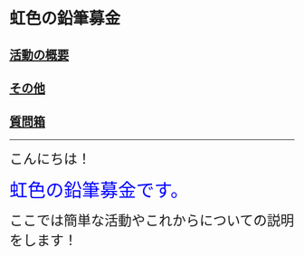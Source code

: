 <html>
    <head>
        <link rel="stylesheet" href="base.css">
        <link rel="stylesheet" href="base2.css">
        <link rel="stylesheet" href="base.js">
        <link rel="stylesheet" href="base3.css">
        <link rel="stylesheet" href="base4.css">
       <title>虹色の鉛筆募金</title>
       <link rel="icon" href="niji icon.png">
    </head>
<body>
    <div class="animation1"><h1 class="title" id="title">虹色の鉛筆募金</h1></div>
    <h2 class=list><a href="katudou.html">活動の概要</a></h2>
    <h2 class=list><a href=sonota.html>その他</a></h2>
    <h2 class=list><a href=situmonn.html>質問箱</a></h2><p>
<hr color="gray" size=3>
<font size=5>こんにちは！</font><p>
<font color="blue" size=6>虹色の鉛筆募金です。</font><p>
<font size=5>ここでは簡単な活動やこれからについての説明をします！</font><p>
<font size=5>
</font>
</body>
</html>
